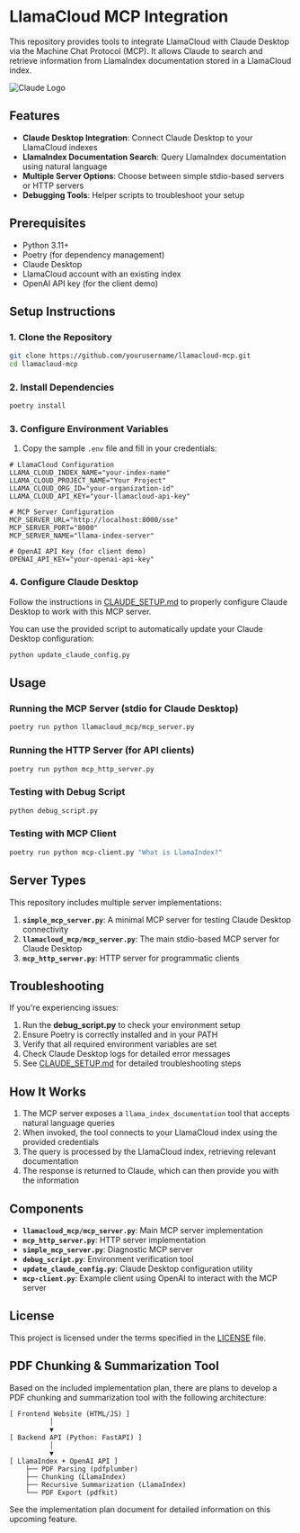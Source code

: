 # LlamaCloud MCP Integration

This repository provides tools to integrate LlamaCloud with Claude Desktop via the Machine Chat Protocol (MCP). It allows Claude to search and retrieve information from LlamaIndex documentation stored in a LlamaCloud index.

![Claude Logo](claude.png)

## Features

- **Claude Desktop Integration**: Connect Claude Desktop to your LlamaCloud indexes
- **LlamaIndex Documentation Search**: Query LlamaIndex documentation using natural language
- **Multiple Server Options**: Choose between simple stdio-based servers or HTTP servers
- **Debugging Tools**: Helper scripts to troubleshoot your setup

## Prerequisites

- Python 3.11+
- Poetry (for dependency management)
- Claude Desktop
- LlamaCloud account with an existing index
- OpenAI API key (for the client demo)

## Setup Instructions

### 1. Clone the Repository

```bash
git clone https://github.com/yourusername/llamacloud-mcp.git
cd llamacloud-mcp
```

### 2. Install Dependencies

```bash
poetry install
```

### 3. Configure Environment Variables

1. Copy the sample `.env` file and fill in your credentials:

```
# LlamaCloud Configuration
LLAMA_CLOUD_INDEX_NAME="your-index-name"
LLAMA_CLOUD_PROJECT_NAME="Your Project"
LLAMA_CLOUD_ORG_ID="your-organization-id"
LLAMA_CLOUD_API_KEY="your-llamacloud-api-key"

# MCP Server Configuration
MCP_SERVER_URL="http://localhost:8000/sse"
MCP_SERVER_PORT="8000"
MCP_SERVER_NAME="llama-index-server"

# OpenAI API Key (for client demo)
OPENAI_API_KEY="your-openai-api-key"
```

### 4. Configure Claude Desktop

Follow the instructions in [CLAUDE_SETUP.md](CLAUDE_SETUP.md) to properly configure Claude Desktop to work with this MCP server.

You can use the provided script to automatically update your Claude Desktop configuration:

```bash
python update_claude_config.py
```

## Usage

### Running the MCP Server (stdio for Claude Desktop)

```bash
poetry run python llamacloud_mcp/mcp_server.py
```

### Running the HTTP Server (for API clients)

```bash
poetry run python mcp_http_server.py
```

### Testing with Debug Script

```bash
python debug_script.py
```

### Testing with MCP Client

```bash
poetry run python mcp-client.py "What is LlamaIndex?"
```

## Server Types

This repository includes multiple server implementations:

1. **`simple_mcp_server.py`**: A minimal MCP server for testing Claude Desktop connectivity
2. **`llamacloud_mcp/mcp_server.py`**: The main stdio-based MCP server for Claude Desktop
3. **`mcp_http_server.py`**: HTTP server for programmatic clients

## Troubleshooting

If you're experiencing issues:

1. Run the **debug_script.py** to check your environment setup
2. Ensure Poetry is correctly installed and in your PATH
3. Verify that all required environment variables are set
4. Check Claude Desktop logs for detailed error messages
5. See [CLAUDE_SETUP.md](CLAUDE_SETUP.md) for detailed troubleshooting steps

## How It Works

1. The MCP server exposes a `llama_index_documentation` tool that accepts natural language queries
2. When invoked, the tool connects to your LlamaCloud index using the provided credentials
3. The query is processed by the LlamaCloud index, retrieving relevant documentation
4. The response is returned to Claude, which can then provide you with the information

## Components

- **`llamacloud_mcp/mcp_server.py`**: Main MCP server implementation
- **`mcp_http_server.py`**: HTTP server implementation
- **`simple_mcp_server.py`**: Diagnostic MCP server
- **`debug_script.py`**: Environment verification tool
- **`update_claude_config.py`**: Claude Desktop configuration utility
- **`mcp-client.py`**: Example client using OpenAI to interact with the MCP server

## License

This project is licensed under the terms specified in the [LICENSE](LICENSE) file.

## PDF Chunking & Summarization Tool

Based on the included implementation plan, there are plans to develop a PDF chunking and summarization tool with the following architecture:

```
[ Frontend Website (HTML/JS) ]
          │
          ▼
[ Backend API (Python: FastAPI) ]
          │
          ▼
[ LlamaIndex + OpenAI API ]
    ├── PDF Parsing (pdfplumber)
    ├── Chunking (LlamaIndex)
    ├── Recursive Summarization (LlamaIndex)
    └── PDF Export (pdfkit)
```

See the implementation plan document for detailed information on this upcoming feature.
